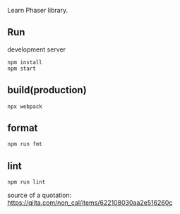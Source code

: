Learn Phaser library.

## Run
development server
```
npm install
npm start
```

## build(production)
```
npx webpack
```

## format
```
npm run fmt
```

## lint
```
npm run lint
```

source of a quotation: https://qiita.com/non_cal/items/622108030aa2e516260c
